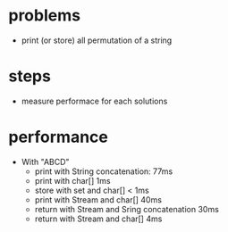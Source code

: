 # problems
- print (or store) all permutation of a string
# steps
- measure performace for each solutions
# performance
- With "ABCD"
  - print with String concatenation: 77ms
  - print with char[] 1ms
  - store with set and char[] < 1ms
  - print with Stream and char[] 40ms
  - return with Stream and Sring concatenation 30ms
  - return with Stream and char[] 4ms